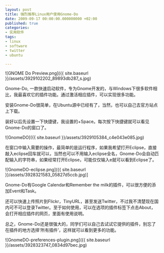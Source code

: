 ```yaml
---
layout: post
title: 强烈推荐Linux用户使用Gnome-Do
date: 2009-09-17 00:00:00.000000000 +02:00
published: true
categories:
- 实用软件
tags:
- linux
- software
- twitter
- ubuntu

---
```


![GNOME Do Preview.png]({{ site.baseurl }}/assets/3929102202_89893db287_s.jpg)

Gnome-Do, 一款快速启动软件，专为Gnome开发的，与Windows下很多软件相比，我最喜欢它的插件功能。通过激活相应插件，可以实现很多功能。

安装Gnome-Do很简单，在Ubuntu源中已经有了，当然，也可以自己去官方站点上下载。

装好以后先设置一下快捷键，我设置的<super>+Space。每次按下快捷键就可以看见Gnome-Do的窗口了。

![GnomeDO]({{ site.baseurl }}/assets/3929105384_c4e043e085.jpg)

在窗口中输入需要的操作，最简单的是运行程序，如果我希望打开Eclipse，直接敲入eclipse回车就可以，当然也可以不用输入eclipse全名，Gnome-Do会自动匹配输入的字符串，如果经常打开Eclipse，可能仅仅输入e就可以看到Eclipse了。

![GnomeDO-eclipse.png]({{ site.baseurl }}/assets/3928321583_05827d5ccb.jpg)]

Gnome-Do有Google Calendar和Remember the milk的插件，可以很方便的添加Event和Task。

还可以快速上传照片到Flickr，TinyURL，甚至发送Twitter，不过我不清楚现在国内可不可以登录Twitter。至于如何使用，可以在选项的插件标签下点击About，会打开相应插件的网页，里面有使用说明。

总之，Gnome-Do还是很强大的，同学们可以自己去试试它提供的插件，别忘了在插件的地方选择‘所有插件’，这样就可以看到更多的功能。

![GnomeDO-preferences-plugin.png]({{ site.baseurl }}/assets/3928323747_0834d97bec.jpg)
